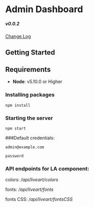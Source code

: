# Admin Dashboard

##### v0.0.2

[Change Log](./CHANGELOG.md)


## Getting Started

## Requirements
- **Node**: v5.10.0 or Higher

### Installing packages

```
npm install
```

### Starting the server
```
npm start
```

###Default credentials:
```
admin@example.com

password
```
### API endpoints for LA component:

colors: */api/liveart/colors*

fonts: */api/liveart/fonts*

fonts CSS: */api/liveart/fontsCSS*

